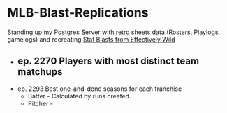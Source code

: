 # MLB-Blast-Replications

Standing up my Postgres Server with retro sheets data (Rosters, Playlogs, gamelogs) and recreating [Stat Blasts from Effectively Wild](https://effectivelywild.fandom.com/wiki/Stat_Blast#2019)
- ep. 2270 Players with most distinct team matchups
    - 
- ep. 2293 Best one-and-done seasons for each franchise
    - Batter - Calculated by runs created.
    - Pitcher - 
